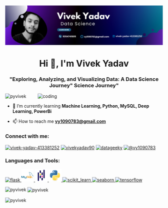 ![logo](https://github.com/pyvivek/pyvivek/blob/main/Black%20Modern%20Graphic%20Designer%20LinkedIn%20Banner.png)
<h1 align="center">Hi 👋, I'm Vivek Yadav</h1>
<h3 align="center">"Exploring, Analyzing, and Visualizing Data: A Data Science Journey" Science Journey"</h3>

<img align="right" alt="coding" width="400" src="https://user-images.githubusercontent.com/55389276/140866485-8fb1c876-9a8f-4d6a-98dc-08c4981eaf70.gif">

<p align="left"> <img src="https://komarev.com/ghpvc/?username=pyvivek&label=Profile%20views&color=0e75b6&style=flat" alt="pyvivek" /> </p>

- 🌱 I’m currently learning **Machine Learning, Python, MySQL, Deep Learning, PowerBi**

- 📫 How to reach me **vy1090783@gmail.com**

<h3 align="left">Connect with me:</h3>
<p align="left">
<a href="https://linkedin.com/in/vivek-yadav-413381252" target="blank"><img align="center" src="https://raw.githubusercontent.com/rahuldkjain/github-profile-readme-generator/master/src/images/icons/Social/linked-in-alt.svg" alt="vivek-yadav-413381252" height="30" width="40" /></a>
<a href="https://kaggle.com/vivekyadav90" target="blank"><img align="center" src="https://raw.githubusercontent.com/rahuldkjain/github-profile-readme-generator/master/src/images/icons/Social/kaggle.svg" alt="vivekyadav90" height="30" width="40" /></a>
<a href="https://instagram.com/datageeky" target="blank"><img align="center" src="https://raw.githubusercontent.com/rahuldkjain/github-profile-readme-generator/master/src/images/icons/Social/instagram.svg" alt="datageeky" height="30" width="40" /></a>
<a href="https://www.hackerrank.com/@vy1090783" target="blank"><img align="center" src="https://raw.githubusercontent.com/rahuldkjain/github-profile-readme-generator/master/src/images/icons/Social/hackerrank.svg" alt="@vy1090783" height="30" width="40" /></a>
</p>

<h3 align="left">Languages and Tools:</h3>
<p align="left"> <a href="https://flask.palletsprojects.com/" target="_blank" rel="noreferrer"> <img src="https://www.vectorlogo.zone/logos/pocoo_flask/pocoo_flask-icon.svg" alt="flask" width="40" height="40"/> </a> <a href="https://www.mysql.com/" target="_blank" rel="noreferrer"> <img src="https://raw.githubusercontent.com/devicons/devicon/master/icons/mysql/mysql-original-wordmark.svg" alt="mysql" width="40" height="40"/> </a> <a href="https://pandas.pydata.org/" target="_blank" rel="noreferrer"> <img src="https://raw.githubusercontent.com/devicons/devicon/2ae2a900d2f041da66e950e4d48052658d850630/icons/pandas/pandas-original.svg" alt="pandas" width="40" height="40"/> </a> <a href="https://www.python.org" target="_blank" rel="noreferrer"> <img src="https://raw.githubusercontent.com/devicons/devicon/master/icons/python/python-original.svg" alt="python" width="40" height="40"/> </a> <a href="https://scikit-learn.org/" target="_blank" rel="noreferrer"> <img src="https://upload.wikimedia.org/wikipedia/commons/0/05/Scikit_learn_logo_small.svg" alt="scikit_learn" width="40" height="40"/> </a> <a href="https://seaborn.pydata.org/" target="_blank" rel="noreferrer"> <img src="https://seaborn.pydata.org/_images/logo-mark-lightbg.svg" alt="seaborn" width="40" height="40"/> </a> <a href="https://www.tensorflow.org" target="_blank" rel="noreferrer"> <img src="https://www.vectorlogo.zone/logos/tensorflow/tensorflow-icon.svg" alt="tensorflow" width="40" height="40"/> </a> </p>

<p><img align="left" src="https://github-readme-stats.vercel.app/api/top-langs?username=pyvivek&show_icons=true&locale=en&layout=compact" alt="pyvivek" /></p>

<p>&nbsp;<img align="center" src="https://github-readme-stats.vercel.app/api?username=pyvivek&show_icons=true&locale=en" alt="pyvivek" /></p>

<p><img align="center" src="https://github-readme-streak-stats.herokuapp.com/?user=pyvivek&" alt="pyvivek" /></p>

